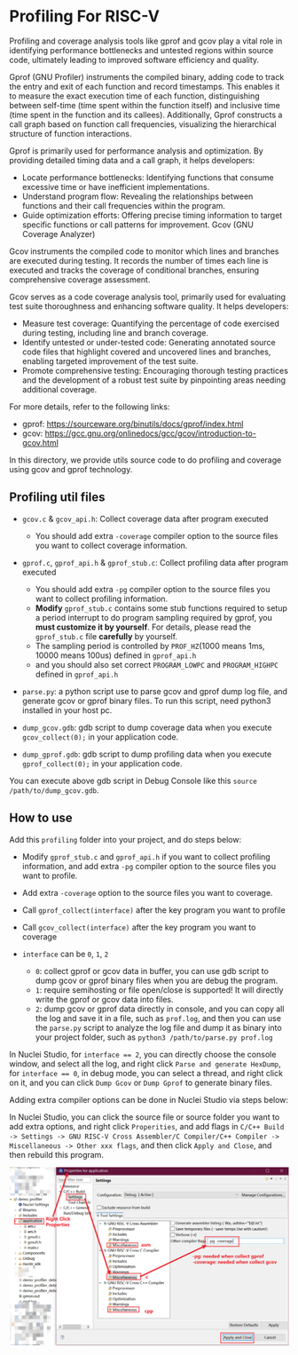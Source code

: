 # Profiling For RISC-V

Profiling and coverage analysis tools like gprof and gcov play a vital role in identifying performance bottlenecks
and untested regions within source code, ultimately leading to improved software efficiency and quality. 

Gprof (GNU Profiler) instruments the compiled binary, adding code to track the entry and exit of each function and record timestamps.
This enables it to measure the exact execution time of each function, distinguishing between self-time (time spent within the function itself) and inclusive time (time spent in the function and its callees).
Additionally, Gprof constructs a call graph based on function call frequencies, visualizing the hierarchical structure of function interactions.

Gprof is primarily used for performance analysis and optimization. By providing detailed timing data and a call graph, it helps developers:

- Locate performance bottlenecks: Identifying functions that consume excessive time or have inefficient implementations.
- Understand program flow: Revealing the relationships between functions and their call frequencies within the program.
- Guide optimization efforts: Offering precise timing information to target specific functions or call patterns for improvement.
Gcov (GNU Coverage Analyzer)

Gcov instruments the compiled code to monitor which lines and branches are executed during testing. It records the number of times each line is executed and tracks the coverage of conditional branches, ensuring comprehensive coverage assessment.

Gcov serves as a code coverage analysis tool, primarily used for evaluating test suite thoroughness and enhancing software quality. It helps developers:

- Measure test coverage: Quantifying the percentage of code exercised during testing, including line and branch coverage.
- Identify untested or under-tested code: Generating annotated source code files that highlight covered and uncovered lines and branches, enabling targeted improvement of the test suite.
- Promote comprehensive testing: Encouraging thorough testing practices and the development of a robust test suite by pinpointing areas needing additional coverage.

For more details, refer to the following links:

- gprof: https://sourceware.org/binutils/docs/gprof/index.html
- gcov: https://gcc.gnu.org/onlinedocs/gcc/gcov/introduction-to-gcov.html

In this directory, we provide utils source code to do profiling and coverage using gcov and gprof
technology.

## Profiling util files

- `gcov.c` & `gcov_api.h`: Collect coverage data after program executed
   - You should add extra `-coverage` compiler option
   to the source files you want to collect coverage information.
- `gprof.c`, `gprof_api.h` & `gprof_stub.c`: Collect profiling data after program executed
   - You should add extra `-pg` compiler option to the source files you want to collect profiling information.
   - **Modify** `gprof_stub.c` contains some stub functions required to setup a period interrupt to do program sampling required by gprof,
     you **must customize it by yourself**. For details, please read the `gprof_stub.c` file **carefully** by yourself.
   - The sampling period is controlled by `PROF_HZ`(1000 means 1ms, 10000 means 100us) defined in `gprof_api.h`
   - and you should also set correct `PROGRAM_LOWPC` and `PROGRAM_HIGHPC` defined in `gprof_api.h`

- `parse.py`: a python script use to parse gcov and gprof dump log file, and generate gcov or gprof binary files.
  To run this script, need python3 installed in your host pc.

- `dump_gcov.gdb`: gdb script to dump coverage data when you execute `gcov_collect(0);` in your application code.

- `dump_gprof.gdb`: gdb script to dump profiling data when you execute `gprof_collect(0);` in your application code.

You can execute above gdb script in Debug Console like this `source /path/to/dump_gcov.gdb`.

## How to use

Add this `profiling` folder into your project, and do steps below:

- Modify `gprof_stub.c` and `gprof_api.h` if you want to collect profiling information,
  and add extra `-pg` compiler option to the source files you want to profile.

- Add extra `-coverage` option to the source files you want to coverage.

- Call `gprof_collect(interface)` after the key program you want to profile

- Call `gcov_collect(interface)` after the key program you want to coverage

- `interface` can be `0`, `1`, `2`

  - `0`: collect gprof or gcov data in buffer, you can use gdb script to dump gcov or gprof binary files when you are debug the program.
  - `1`: require semihosting or file open/close is supported! It will directly write the gprof or gcov data into files.
  - `2`: dump gcov or gprof data directly in console, and you can copy all the log and save it in a file, such as `prof.log`, and then
    you can use the `parse.py` script to analyze the log file and dump it as binary into your project folder, such as `python3 /path/to/parse.py prof.log`

In Nuclei Studio, for `interface == 2`, you can directly choose the console window, and select all the log, and right click `Parse and generate HexDump`,
for `interface == 0`, in debug mode, you can select a thread, and right click on it, and you can click `Dump Gcov` or `Dump Gprof` to generate binary files.

Adding extra compiler options can be done in Nuclei Studio via steps below:

In Nuclei Studio, you can click the source file or source folder you want to add extra options,
and right click `Properities`, and add flags in `C/C++ Build -> Settings -> GNU RISC-V Cross Assembler/C Compiler/C++ Compiler -> Miscellaneous -> Other xxx flags`,
and then click `Apply and Close`, and then rebuild this program.

![Set Profiling Options in Nuclei Studio](images/profiling_options_in_ide.png)
